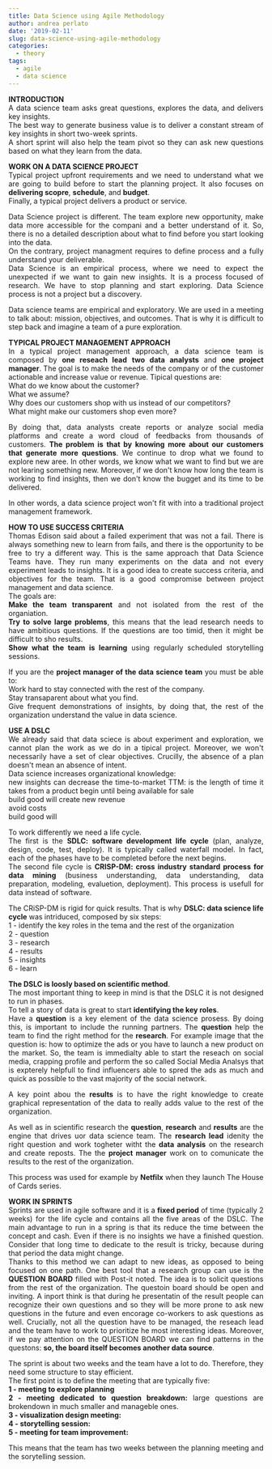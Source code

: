```yaml
---
title: Data Science using Agile Methodology
author: andrea perlato
date: '2019-02-11'
slug: data-science-using-agile-methodology
categories:
  - theory
tags:
  - agile
  - data science
---
```


<style>
body {
text-align: justify}
</style>

**INTRODUCTION** </br>
A data science team asks great questions, explores the data, and delivers key insights. </br>
The best way to generate business value is to deliver a constant stream of key insights in short two-week sprints. </br>
A short sprint will also help the team pivot so they can ask new questions based on what they learn from the data. </br>

**WORK ON A DATA SCIENCE PROJECT** </br>
Typical project upfront requirements and we need to understand what we are going to build before to start the planning project. It also focuses on **delivering scopre**, **schedule**, and **budget**. </br> Finally, a typical project delivers a product or service. </br>

Data Science project is different. The team explore new opportunity, make data more accessible for the compani and a better understand of it.
So, there is no a detailed description about what to find before you start looking into the data. </br>
On the contrary, project managment requires to define process and a fully understand your deliverable. </br>
Data Science is an empirical process, where we need to expect the unexpected if we want to gain new insights. It is a process focused of research. We have to stop planning and start exploring. Data Science process is not a project but a discovery. </br>

Data science teams are empirical and exploratory. We are used in a meeting to talk about: mission, objectives, and outcomes. That is why it is difficult to step back and imagine a team of a pure exploration. </br>


**TYPICAL PROJECT MANAGEMENT APPROACH** </br>
In a typical project management approach, a data science team is composed by **one reseach lead** **two data analysts** and **one project manager**. The goal is to make the needs of the company or of the customer actionable and increase value or revenue. Tipical questions are:</br>
What do we know about the customer? </br>
What we assume? </br>
Why does our customers shop with us instead of our competitors? </br>
What might make our customers shop even more? </br>

By doing that, data analysts create reports or analyze social media platforms and create a word cloud of feedbacks from thousands of customers.
**The problem is that by knowing more about our customers that generate more questions**. We continue to drop what we found to explore new aree.
In other words, we know what we want to find but we are not learing something new.
Moreover, if we don't know how long the team is working to find insights, then we don't know the bugget and its time to be delivered.

In other words, a data science project won't fit with into a traditional project management framework. </br>


**HOW TO USE SUCCESS CRITERIA** </br>
Thomas Edison said about a failed experiment that was not a fail. There is always something new to learn from fails, and there is the opportunity to be free to try a different way. This is the same approach that Data Science Teams have. They run many experiments on the data and not every experiment leads to insights.
It is a good idea to create success criteria, and objectives for the team. That is a good compromise between project management and data science. </br>
The goals are: </br>
**Make the team transparent** and not isolated from the rest of the organiation. </br>
**Try to solve large problems**, this means that the lead research needs to have ambitious questions. If the questions are too timid, then it might be difficult to sho results. </br>
**Show what the team is learning** using regularly scheduled storytelling sessions. </br>

If you are the **project manager of the data science team** you must be able to: </br>
Work hard to stay connected with the rest of the company. </br>
Stay transaparent about what you find. </br>
Give frequent demonstrations of insights, by doing that, the rest of the organization understand the value in data science. </br>


**USE A DSLC** </br>
We already said that data sciece is about experiment and exploration, we cannot plan the work as we do in a tipical project. Moreover, we won't necessarily have a set of clear objectives. Crucilly, the absence of a plan doesn't mean an absence of intent. </br>
Data science increases organizational knowledge: </br>
new insights can decrease the time-to-market TTM: is the length of time it takes from a product begin until being available for sale </br>build good will
create new revenue </br>
avoid costs </br>
build good will </br>

To work differently we need a life cycle. </br> 
The first is the **SDLC: software development life cycle** (plan, analyze, design, code, test, deploy). It is typically called waterfall model. In fact, each of the phases have to be completed before the next begins. </br> 
The second file cycle is **CRISP-DM: cross industry standard process for data mining** (business understanding, data understanding, data preparation, modeling, evaluetion, deployment). This process is usefull for data instead of software.

The CRiSP-DM is rigid for quick results. That is why **DSLC: data science life cycle** was intriduced, composed by six steps: </br> 
1 - identify the key roles in the tema and the rest of the organization </br> 
2 - question </br> 
3 - research </br> 
4 - results </br> 
5 - insights </br> 
6 - learn </br> 

**The DSLC is loosly based on scientific method**. </br> 
The most important thing to keep in mind is that the DSLC it is not designed to run in phases. </br> 
To tell a story of data is great to start **identifying the key roles**. </br> 
Have a **question** is a key element of the data science prosess. By doing this, is important to include the running partners.
The **question** help the team to find the right method for the **research**. For example image that the question is: how to optimize the ads or you have to launch a new product on the market. So, the team is immedialty able to start the reseach on social media, crapping profile and perform the so called Social Media Analsys that is expterely helpfull to find influencers able to spred the ads as much and quick as possible to the vast majority of the social network.

A key point abou the **results** is to have the right knowledge to create graphical representation of the data to really adds value to the rest of the organization. </br> 

As well as in scientific research the **question**, **research** and **results** are the engine that drives uor data science team.
The **research lead** idenity the right question and work togheter witht the **data analysis** on the research and create reposts. The the **project manager** work on to comunicate the results to the rest of the organization. </br> 

This process was used for example by **Netfilx** when they launch The House of Cards series.

**WORK IN SPRINTS** </br>
Sprints are used in agile software and it is a **fixed period** of time (typically 2 weeks) for the life cycle and contains all the five areas of the DSLC.
The main advantage to run in a spring is that its reduce the time between the concept and cash.
Even if there is no insights we have a finished question. Consider that long time to dedicate to the result is tricky, because during that period the data might change. </br>
Thanks to this method we can adapt to new ideas, as opposed to being focused on one path.
One best tool that a research group can use is the **QUESTION BOARD** filled with Post-it noted. The idea is to solicit questions from the rest of the organization. The questoin board should be open and inviting. A inport think is that during he presentatin of the result people can recognize their own questions and so they will be more prone to ask new questions in the future and even encorage co-workers to ask questions as well.
Crucially, not all the question have to be managed, the reseach lead and the team have to work to prioritize he most interesting ideas.
Moreover, if we pay attention on the QUESTION BOARD we can find patterns in the questons: **so, the board itself becomes another data source**.

The sprint is about two weeks and the team have a lot to do. Therefore, they need some structure to stay efficient. </br>
The first point is to define the meeting that are typically five: </br>
**1 - meeting to explore planning** </br>
**2 - meeting dedicated to question breakdown:** large questions are brokendown in much smaller and manageble ones. </br>
**3 - visualization design meeting:**  </br>
**4 - storytelling session:**  </br>
**5 - meeting for team improvement:**  </br>

This means that the team has two weeks between the planning meeting and the sorytelling session.

































































